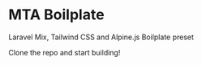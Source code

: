 # MTA Boilplate

Laravel Mix, Tailwind CSS and Alpine.js Boilplate preset

Clone the repo and start building!